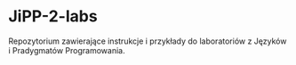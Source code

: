 # JiPP-2-labs

Repozytorium zawierające instrukcje i przykłady do laboratoriów z Języków i Pradygmatów Programowania.
